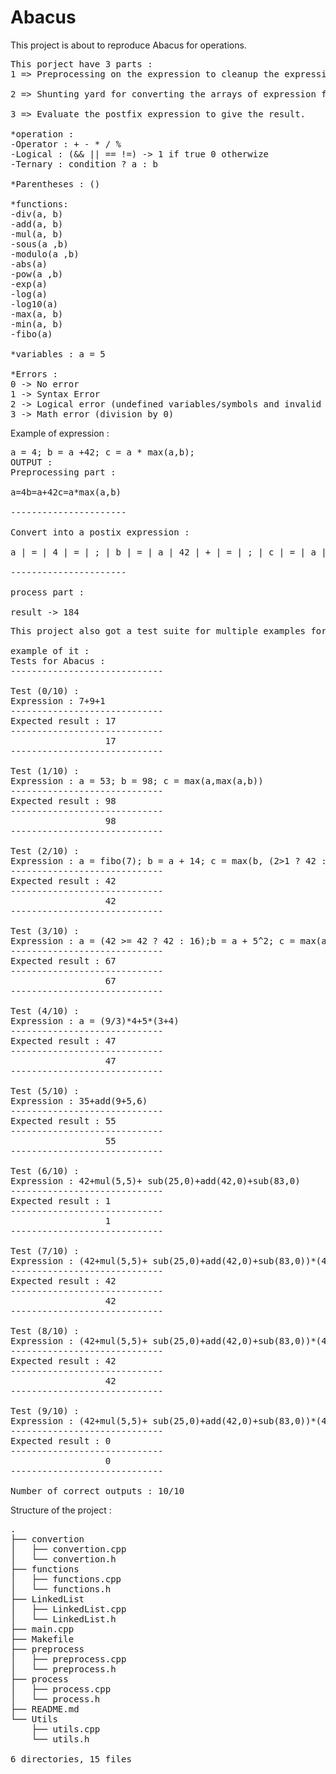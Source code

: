 # Abacus
This project is about to reproduce Abacus for operations.

<pre>
This porject have 3 parts :
1 => Preprocessing on the expression to cleanup the expression or detect a potential error.

2 => Shunting yard for converting the arrays of expression from the preprocessing part into a postfix expression.

3 => Evaluate the postfix expression to give the result.

*operation :
-Operator : + - * / %
-Logical : (&& || == !=) -> 1 if true 0 otherwize
-Ternary : condition ? a : b

*Parentheses : ()

*functions:
-div(a, b)
-add(a, b)
-mul(a, b)
-sous(a ,b)
-modulo(a ,b)
-abs(a)
-pow(a ,b)
-exp(a)
-log(a)
-log10(a)
-max(a, b)
-min(a, b)
-fibo(a)

*variables : a = 5

*Errors :
0 -> No error 
1 -> Syntax Error
2 -> Logical error (undefined variables/symbols and invalid function calls/parentheses error)
3 -> Math error (division by 0)
</pre>

Example of expression :
<pre>
a = 4; b = a +42; c = a * max(a,b);
OUTPUT :
Preprocessing part :

a=4b=a+42c=a*max(a,b)

----------------------

Convert into a postix expression :

a | = | 4 | = | ; | b | = | a | 42 | + | = | ; | c | = | a | a | b | max | * | = | ; | ; | 

----------------------

process part :

result -> 184
</pre>

<pre>
This project also got a test suite for multiple examples for testing the code :

example of it :
Tests for Abacus : 
-----------------------------

Test (0/10) :
Expression : 7+9+1
-----------------------------
Expected result : 17
-----------------------------
                  17
-----------------------------

Test (1/10) :
Expression : a = 53; b = 98; c = max(a,max(a,b))
-----------------------------
Expected result : 98
-----------------------------
                  98
-----------------------------

Test (2/10) :
Expression : a = fibo(7); b = a + 14; c = max(b, (2>1 ? 42 : 2))
-----------------------------
Expected result : 42
-----------------------------
                  42
-----------------------------

Test (3/10) :
Expression : a = (42 >= 42 ? 42 : 16);b = a + 5^2; c = max(a, b);
-----------------------------
Expected result : 67
-----------------------------
                  67
-----------------------------

Test (4/10) :
Expression : a = (9/3)*4+5*(3+4)
-----------------------------
Expected result : 47
-----------------------------
                  47
-----------------------------

Test (5/10) :
Expression : 35+add(9+5,6)
-----------------------------
Expected result : 55
-----------------------------
                  55
-----------------------------

Test (6/10) :
Expression : 42+mul(5,5)+ sub(25,0)+add(42,0)+sub(83,0)
-----------------------------
Expected result : 1
-----------------------------
                  1
-----------------------------

Test (7/10) :
Expression : (42+mul(5,5)+ sub(25,0)+add(42,0)+sub(83,0))*(42+mul(5,5)+ sub(25,0)+add(42,0)+sub(83,0)+1)+40
-----------------------------
Expected result : 42
-----------------------------
                  42
-----------------------------

Test (8/10) :
Expression : (42+mul(5,5)+ sub(25,0)+add(42,0)+sub(83,0))*(42+mul(5,5)+ sub(25,0)+add(42,0)+sub(83,0)+1)+max(38+min(42,2),5)
-----------------------------
Expected result : 42
-----------------------------
                  42
-----------------------------

Test (9/10) :
Expression : (42+mul(5,5)+ sub(25,0)+add(42,0)+sub(83,0))*(42+mul(5,5)+ sub(25,0)+add(42,0)+sub(83,0)+1)+40 - 42
-----------------------------
Expected result : 0
-----------------------------
                  0
-----------------------------

Number of correct outputs : 10/10
</pre>

Structure of the project :
<pre>
.
├── convertion
│   ├── convertion.cpp
│   └── convertion.h
├── functions
│   ├── functions.cpp
│   └── functions.h
├── LinkedList
│   ├── LinkedList.cpp
│   └── LinkedList.h
├── main.cpp
├── Makefile
├── preprocess
│   ├── preprocess.cpp
│   └── preprocess.h
├── process
│   ├── process.cpp
│   └── process.h
├── README.md
└── Utils
    ├── utils.cpp
    └── utils.h

6 directories, 15 files
</pre>
